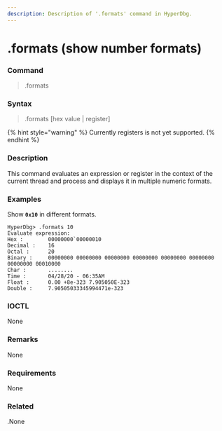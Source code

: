 ```yaml
---
description: Description of '.formats' command in HyperDbg.
---
```


# .formats \(show number formats\)

### Command

> .formats

### Syntax

> .formats \[hex value \| register\]

{% hint style="warning" %}
Currently registers is not yet supported.
{% endhint %}

### Description

This command evaluates an expression or register in the context of the current thread and process and displays it in multiple numeric formats.

### Examples

Show **`0x10`** in different formats.

```text
HyperDbg> .formats 10
Evaluate expression:
Hex :        00000000`00000010
Decimal :    16
Octal :      20
Binary :     00000000 00000000 00000000 00000000 00000000 00000000 00000000 00010000
Char :       ........
Time :       04/28/20 - 06:35AM
Float :      0.00 +8e-323 7.905050E-323
Double :     7.90505033345994471e-323
```

### IOCTL

None

### **Remarks**

None

### Requirements

None

### Related

.None

